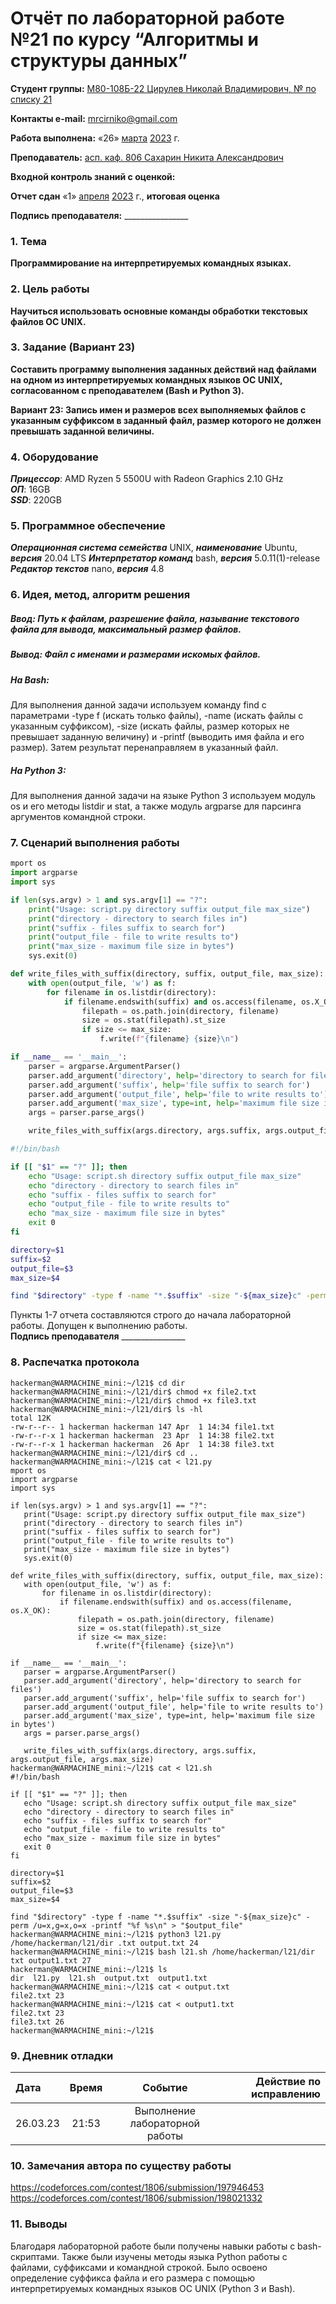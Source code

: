 # Отчёт по лабораторной работе №21 по курсу “Алгоритмы и структуры данных”

<b>Студент группы:</b> <ins>М80-108Б-22 Цирулев Николай Владимирович, № по списку 21</ins> 

<b>Контакты e-mail:</b> <ins>mrcirniko@gmail.com</ins>

<b>Работа выполнена:</b> «26» <ins>марта</ins> <ins>2023</ins> г.

<b>Преподаватель:</b> <ins>асп. каф. 806 Сахарин Никита Александрович</ins>

<b>Входной контроль знаний с оценкой:</b> <ins> </ins>

<b>Отчет сдан</b> «1» <ins>апреля</ins> <ins>2023</ins> г., <b>итоговая оценка</b> <ins> </ins>

<b>Подпись преподавателя:</b> ________________

### 1. Тема
__Программирование на интерпретируемых командных языках.__

### 2. Цель работы
__Научиться использовать основные команды обработки текстовых файлов OC UNIX.__

### 3. Задание (Вариант 23)
__Составить программу выполнения заданных действий над файлами на одном из интерпретируемых командных языков OC UNIX, согласованном с преподавателем (Bash и Python 3).__ 

__Вариант 23: Запись имен и размеров всех выполняемых файлов с указанным суффиксом в заданный файл, размер которого не должен превышать заданной величины.__

### 4. Оборудование
___Прицессор___: AMD Ryzen 5 5500U with Radeon Graphics 2.10 GHz \
___ОП___: 16GB \
___SSD___: 220GB

### 5. Программное обеспечение
___Операционная система семейства___ UNIX, ___наименование___ Ubuntu, ___версия___  20.04 LTS
___Интерпретатор команд___ bash, ___версия___ 5.0.11(1)-release
___Редактор текстов___ nano, ___версия___ 4.8

### 6. Идея, метод, алгоритм решения

##### Ввод: Путь к файлам, разрешение файла, называние текстового файла для вывода, максимальный размер файлов.
##### Вывод: Файл с именами и размерами искомых файлов.
##### На Bash:
Для выполнения данной задачи используем команду find с параметрами -type f (искать только файлы), -name (искать файлы с указанным суффиксом), -size (искать файлы, размер которых не превышает заданную величину) и -printf (выводить имя файла и его размер). Затем результат перенаправляем в указанный файл.
##### На Python 3:
Для выполнения данной задачи на языке Python 3 используем модуль os и его методы listdir и stat, а также модуль argparse для парсинга аргументов командной строки. 

### 7. Сценарий выполнения работы
```python
mport os
import argparse
import sys

if len(sys.argv) > 1 and sys.argv[1] == "?":
    print("Usage: script.py directory suffix output_file max_size")
    print("directory - directory to search files in")
    print("suffix - files suffix to search for")
    print("output_file - file to write results to")
    print("max_size - maximum file size in bytes")
    sys.exit(0)

def write_files_with_suffix(directory, suffix, output_file, max_size):
    with open(output_file, 'w') as f:
        for filename in os.listdir(directory):
            if filename.endswith(suffix) and os.access(filename, os.X_OK):
                filepath = os.path.join(directory, filename)
                size = os.stat(filepath).st_size
                if size <= max_size:
                    f.write(f"{filename} {size}\n")

if __name__ == '__main__':
    parser = argparse.ArgumentParser()
    parser.add_argument('directory', help='directory to search for files')
    parser.add_argument('suffix', help='file suffix to search for')
    parser.add_argument('output_file', help='file to write results to')
    parser.add_argument('max_size', type=int, help='maximum file size in bytes')
    args = parser.parse_args()

    write_files_with_suffix(args.directory, args.suffix, args.output_file, args.max_size)
```
```bash
#!/bin/bash

if [[ "$1" == "?" ]]; then
    echo "Usage: script.sh directory suffix output_file max_size"
    echo "directory - directory to search files in"
    echo "suffix - files suffix to search for"
    echo "output_file - file to write results to"
    echo "max_size - maximum file size in bytes"
    exit 0
fi

directory=$1
suffix=$2
output_file=$3
max_size=$4

find "$directory" -type f -name "*.$suffix" -size "-${max_size}c" -perm /u=x,g=x,o=x -printf "%f %s\n" > "$output_file"
```


Пункты 1-7 отчета составляются строго до начала лабораторной работы.
Допущен к выполнению работы.  
<b>Подпись преподавателя</b> ________________

### 8. Распечатка протокола
 ```
hackerman@WARMACHINE_mini:~/l21$ cd dir
hackerman@WARMACHINE_mini:~/l21/dir$ chmod +x file2.txt
hackerman@WARMACHINE_mini:~/l21/dir$ chmod +x file3.txt
hackerman@WARMACHINE_mini:~/l21/dir$ ls -hl
total 12K
-rw-r--r-- 1 hackerman hackerman 147 Apr  1 14:34 file1.txt
-rw-r--r-x 1 hackerman hackerman  23 Apr  1 14:38 file2.txt
-rw-r--r-x 1 hackerman hackerman  26 Apr  1 14:38 file3.txt
hackerman@WARMACHINE_mini:~/l21/dir$ cd ..
hackerman@WARMACHINE_mini:~/l21$ cat < l21.py
mport os
import argparse
import sys

if len(sys.argv) > 1 and sys.argv[1] == "?":
    print("Usage: script.py directory suffix output_file max_size")
    print("directory - directory to search files in")
    print("suffix - files suffix to search for")
    print("output_file - file to write results to")
    print("max_size - maximum file size in bytes")
    sys.exit(0)

def write_files_with_suffix(directory, suffix, output_file, max_size):
    with open(output_file, 'w') as f:
        for filename in os.listdir(directory):
            if filename.endswith(suffix) and os.access(filename, os.X_OK):
                filepath = os.path.join(directory, filename)
                size = os.stat(filepath).st_size
                if size <= max_size:
                    f.write(f"{filename} {size}\n")

if __name__ == '__main__':
    parser = argparse.ArgumentParser()
    parser.add_argument('directory', help='directory to search for files')
    parser.add_argument('suffix', help='file suffix to search for')
    parser.add_argument('output_file', help='file to write results to')
    parser.add_argument('max_size', type=int, help='maximum file size in bytes')
    args = parser.parse_args()

    write_files_with_suffix(args.directory, args.suffix, args.output_file, args.max_size)
hackerman@WARMACHINE_mini:~/l21$ cat < l21.sh
#!/bin/bash

if [[ "$1" == "?" ]]; then
    echo "Usage: script.sh directory suffix output_file max_size"
    echo "directory - directory to search files in"
    echo "suffix - files suffix to search for"
    echo "output_file - file to write results to"
    echo "max_size - maximum file size in bytes"
    exit 0
fi

directory=$1
suffix=$2
output_file=$3
max_size=$4

find "$directory" -type f -name "*.$suffix" -size "-${max_size}c" -perm /u=x,g=x,o=x -printf "%f %s\n" > "$output_file"
hackerman@WARMACHINE_mini:~/l21$ python3 l21.py /home/hackerman/l21/dir .txt output.txt 24
hackerman@WARMACHINE_mini:~/l21$ bash l21.sh /home/hackerman/l21/dir txt output1.txt 27
hackerman@WARMACHINE_mini:~/l21$ ls
dir  l21.py  l21.sh  output.txt  output1.txt
hackerman@WARMACHINE_mini:~/l21$ cat < output.txt
file2.txt 23
hackerman@WARMACHINE_mini:~/l21$ cat < output1.txt
file2.txt 23
file3.txt 26
hackerman@WARMACHINE_mini:~/l21$
 ```

### 9. Дневник отладки

|  Дата    | Время | Событие  | Действие по исправлению |
|:------------- |:---------------:|:---------------:| -------------:|
| 26.03.23 | 21:53 | Выполнение лабораторной работы | |

### 10. Замечания автора по существу работы
https://codeforces.com/contest/1806/submission/197946453
https://codeforces.com/contest/1806/submission/198021332

### 11. Выводы
Благодаря лабораторной работе были получены навыки работы с bash-скриптами. Также были изучены методы языка Python работы с файлами, суффиксами и командной строкой. Было освоено определение суффикса файла и его размера с помощью интерпретируемых командных языков OC UNIX (Python 3 и Bash).

